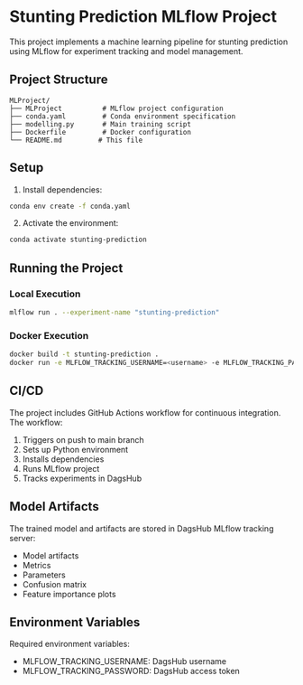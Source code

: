 # Stunting Prediction MLflow Project

This project implements a machine learning pipeline for stunting prediction using MLflow for experiment tracking and model management.

## Project Structure

```
MLProject/
├── MLProject          # MLflow project configuration
├── conda.yaml         # Conda environment specification
├── modelling.py       # Main training script
├── Dockerfile         # Docker configuration
└── README.md         # This file
```

## Setup

1. Install dependencies:
```bash
conda env create -f conda.yaml
```

2. Activate the environment:
```bash
conda activate stunting-prediction
```

## Running the Project

### Local Execution
```bash
mlflow run . --experiment-name "stunting-prediction"
```

### Docker Execution
```bash
docker build -t stunting-prediction .
docker run -e MLFLOW_TRACKING_USERNAME=<username> -e MLFLOW_TRACKING_PASSWORD=<password> stunting-prediction
```

## CI/CD

The project includes GitHub Actions workflow for continuous integration. The workflow:
1. Triggers on push to main branch
2. Sets up Python environment
3. Installs dependencies
4. Runs MLflow project
5. Tracks experiments in DagsHub

## Model Artifacts

The trained model and artifacts are stored in DagsHub MLflow tracking server:
- Model artifacts
- Metrics
- Parameters
- Confusion matrix
- Feature importance plots

## Environment Variables

Required environment variables:
- MLFLOW_TRACKING_USERNAME: DagsHub username
- MLFLOW_TRACKING_PASSWORD: DagsHub access token 